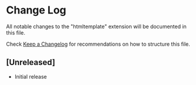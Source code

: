 # Change Log

All notable changes to the "htmltemplate" extension will be documented in this file.

Check [Keep a Changelog](http://keepachangelog.com/) for recommendations on how to structure this file.

## [Unreleased]

- Initial release